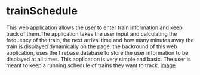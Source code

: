 # trainSchedule
This web application allows the user to enter train information and keep track of them.The application takes the user input and calculating the frequency of the train, the next arrival time and how many minutes away the train is displayed dynamically on the page. 
the backround of this web application, uses the firebase database to store the user information to be displayed at all times. 
This application is very simple and basic. 
The user is meant to keep a running schedule of trains they want to track. 
[image](https://images.squarespace-cdn.com/content/v1/56e1edcc2b8dde859fc93951/1558724621545-CKKHTLWWWX1066Q58MUR/ke17ZwdGBToddI8pDm48kOYuPya4e4PXbMe_lHf1Tv97gQa3H78H3Y0txjaiv_0fDoOvxcdMmMKkDsyUqMSsMWxHk725yiiHCCLfrh8O1z5QPOohDIaIeljMHgDF5CVlOqpeNLcJ80NK65_fV7S1UYW2-gvAsPh3Xj3C1grsKsKndYFwnNkl3Xra0UBpCIiHRdJFXorxb3T5F4Fmr3ndeg/111+May+23+2019.jpg?format=1000w)